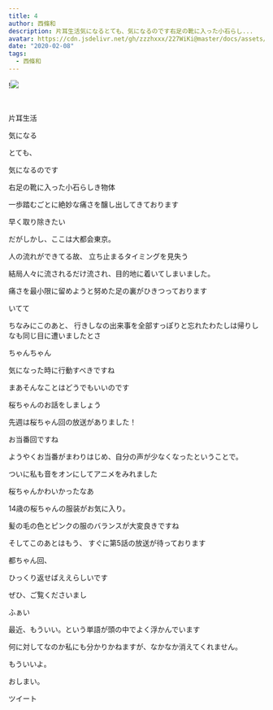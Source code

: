 ```yaml
---
title: 4
author: 西條和
description: 片耳生活気になるとても、気になるのです右足の靴に入った小石らし...
avatar: https://cdn.jsdelivr.net/gh/zzzhxxx/227WiKi@master/docs/assets/photo/avatar/nagomi.jpg
date: "2020-02-08"
tags:
  - 西條和
---
```


!![](https://cdn.jsdelivr.net/gh/zzzhxxx/227WiKi-image@master/blog-image/nagomi-2020-02-08_1.jpg)



  ﻿












片耳生活


















気になる










とても、


気になるのです




















右足の靴に入った小石らしき物体










一歩踏むごとに絶妙な痛さを醸し出してきております










早く取り除きたい






だがしかし、ここは大都会東京。












人の流れができてる故、
立ち止まるタイミングを見失う











結局人々に流されるだけ流され、目的地に着いてしまいました。











痛さを最小限に留めようと努めた足の裏がひきつっております








いてて












ちなみにこのあと、
行きしなの出来事を全部すっぽりと忘れたわたしは帰りしなも同じ目に遭いましたとさ



ちゃんちゃん













気になった時に行動すべきですね













まあそんなことはどうでもいいのです










桜ちゃんのお話をしましょう









先週は桜ちゃん回の放送がありました！




お当番回ですね







ようやくお当番がまわりはじめ、自分の声が少なくなったということで。

ついに私も音をオンにしてアニメをみれました





桜ちゃんかわいかったなあ




14歳の桜ちゃんの服装がお気に入り。






髪の毛の色とピンクの服のバランスが大変良きですね












そしてこのあとはもう、
すぐに第5話の放送が待っております






都ちゃん回、


ひっくり返せばええらしいです







ぜひ、ご覧くださいまし























ふぁい


















最近、もういい。という単語が頭の中でよく浮かんでいます






何に対してなのか私にも分かりかねますが、なかなか消えてくれません。






















もういいよ。




















おしまい。


ツイート



